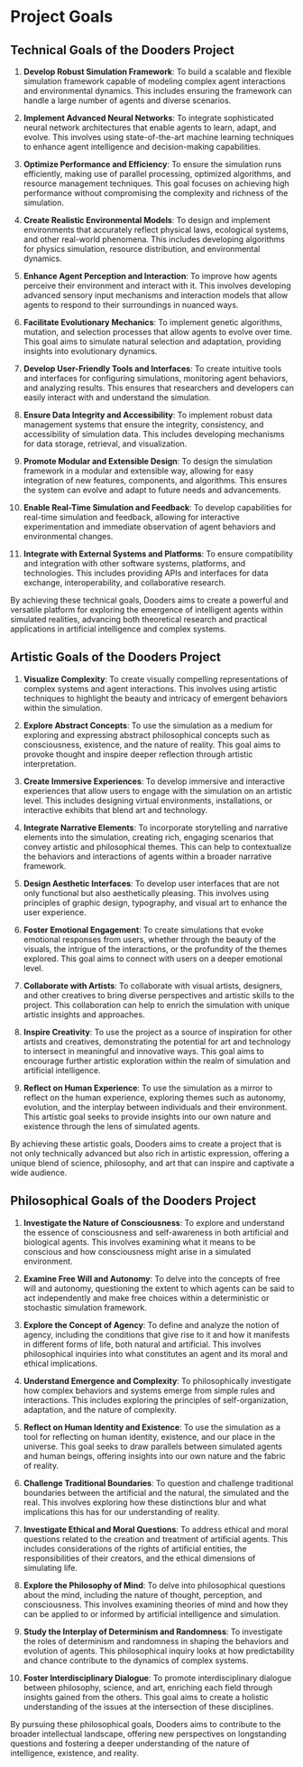 # Project Goals

## Technical Goals of the Dooders Project

1. **Develop Robust Simulation Framework**: To build a scalable and flexible simulation framework capable of modeling complex agent interactions and environmental dynamics. This includes ensuring the framework can handle a large number of agents and diverse scenarios.

2. **Implement Advanced Neural Networks**: To integrate sophisticated neural network architectures that enable agents to learn, adapt, and evolve. This involves using state-of-the-art machine learning techniques to enhance agent intelligence and decision-making capabilities.

3. **Optimize Performance and Efficiency**: To ensure the simulation runs efficiently, making use of parallel processing, optimized algorithms, and resource management techniques. This goal focuses on achieving high performance without compromising the complexity and richness of the simulation.

4. **Create Realistic Environmental Models**: To design and implement environments that accurately reflect physical laws, ecological systems, and other real-world phenomena. This includes developing algorithms for physics simulation, resource distribution, and environmental dynamics.

5. **Enhance Agent Perception and Interaction**: To improve how agents perceive their environment and interact with it. This involves developing advanced sensory input mechanisms and interaction models that allow agents to respond to their surroundings in nuanced ways.

6. **Facilitate Evolutionary Mechanics**: To implement genetic algorithms, mutation, and selection processes that allow agents to evolve over time. This goal aims to simulate natural selection and adaptation, providing insights into evolutionary dynamics.

7. **Develop User-Friendly Tools and Interfaces**: To create intuitive tools and interfaces for configuring simulations, monitoring agent behaviors, and analyzing results. This ensures that researchers and developers can easily interact with and understand the simulation.

8. **Ensure Data Integrity and Accessibility**: To implement robust data management systems that ensure the integrity, consistency, and accessibility of simulation data. This includes developing mechanisms for data storage, retrieval, and visualization.

9. **Promote Modular and Extensible Design**: To design the simulation framework in a modular and extensible way, allowing for easy integration of new features, components, and algorithms. This ensures the system can evolve and adapt to future needs and advancements.

10. **Enable Real-Time Simulation and Feedback**: To develop capabilities for real-time simulation and feedback, allowing for interactive experimentation and immediate observation of agent behaviors and environmental changes.

11. **Integrate with External Systems and Platforms**: To ensure compatibility and integration with other software systems, platforms, and technologies. This includes providing APIs and interfaces for data exchange, interoperability, and collaborative research.

By achieving these technical goals, Dooders aims to create a powerful and versatile platform for exploring the emergence of intelligent agents within simulated realities, advancing both theoretical research and practical applications in artificial intelligence and complex systems.

## Artistic Goals of the Dooders Project

1. **Visualize Complexity**: To create visually compelling representations of complex systems and agent interactions. This involves using artistic techniques to highlight the beauty and intricacy of emergent behaviors within the simulation.

2. **Explore Abstract Concepts**: To use the simulation as a medium for exploring and expressing abstract philosophical concepts such as consciousness, existence, and the nature of reality. This goal aims to provoke thought and inspire deeper reflection through artistic interpretation.

3. **Create Immersive Experiences**: To develop immersive and interactive experiences that allow users to engage with the simulation on an artistic level. This includes designing virtual environments, installations, or interactive exhibits that blend art and technology.

4. **Integrate Narrative Elements**: To incorporate storytelling and narrative elements into the simulation, creating rich, engaging scenarios that convey artistic and philosophical themes. This can help to contextualize the behaviors and interactions of agents within a broader narrative framework.

5. **Design Aesthetic Interfaces**: To develop user interfaces that are not only functional but also aesthetically pleasing. This involves using principles of graphic design, typography, and visual art to enhance the user experience.

6. **Foster Emotional Engagement**: To create simulations that evoke emotional responses from users, whether through the beauty of the visuals, the intrigue of the interactions, or the profundity of the themes explored. This goal aims to connect with users on a deeper emotional level.

7. **Collaborate with Artists**: To collaborate with visual artists, designers, and other creatives to bring diverse perspectives and artistic skills to the project. This collaboration can help to enrich the simulation with unique artistic insights and approaches.

8. **Inspire Creativity**: To use the project as a source of inspiration for other artists and creatives, demonstrating the potential for art and technology to intersect in meaningful and innovative ways. This goal aims to encourage further artistic exploration within the realm of simulation and artificial intelligence.

9. **Reflect on Human Experience**: To use the simulation as a mirror to reflect on the human experience, exploring themes such as autonomy, evolution, and the interplay between individuals and their environment. This artistic goal seeks to provide insights into our own nature and existence through the lens of simulated agents.

By achieving these artistic goals, Dooders aims to create a project that is not only technically advanced but also rich in artistic expression, offering a unique blend of science, philosophy, and art that can inspire and captivate a wide audience.

## Philosophical Goals of the Dooders Project

1. **Investigate the Nature of Consciousness**: To explore and understand the essence of consciousness and self-awareness in both artificial and biological agents. This involves examining what it means to be conscious and how consciousness might arise in a simulated environment.

2. **Examine Free Will and Autonomy**: To delve into the concepts of free will and autonomy, questioning the extent to which agents can be said to act independently and make free choices within a deterministic or stochastic simulation framework.

3. **Explore the Concept of Agency**: To define and analyze the notion of agency, including the conditions that give rise to it and how it manifests in different forms of life, both natural and artificial. This involves philosophical inquiries into what constitutes an agent and its moral and ethical implications.

4. **Understand Emergence and Complexity**: To philosophically investigate how complex behaviors and systems emerge from simple rules and interactions. This includes exploring the principles of self-organization, adaptation, and the nature of complexity.

5. **Reflect on Human Identity and Existence**: To use the simulation as a tool for reflecting on human identity, existence, and our place in the universe. This goal seeks to draw parallels between simulated agents and human beings, offering insights into our own nature and the fabric of reality.

6. **Challenge Traditional Boundaries**: To question and challenge traditional boundaries between the artificial and the natural, the simulated and the real. This involves exploring how these distinctions blur and what implications this has for our understanding of reality.

7. **Investigate Ethical and Moral Questions**: To address ethical and moral questions related to the creation and treatment of artificial agents. This includes considerations of the rights of artificial entities, the responsibilities of their creators, and the ethical dimensions of simulating life.

8. **Explore the Philosophy of Mind**: To delve into philosophical questions about the mind, including the nature of thought, perception, and consciousness. This involves examining theories of mind and how they can be applied to or informed by artificial intelligence and simulation.

9. **Study the Interplay of Determinism and Randomness**: To investigate the roles of determinism and randomness in shaping the behaviors and evolution of agents. This philosophical inquiry looks at how predictability and chance contribute to the dynamics of complex systems.

10. **Foster Interdisciplinary Dialogue**: To promote interdisciplinary dialogue between philosophy, science, and art, enriching each field through insights gained from the others. This goal aims to create a holistic understanding of the issues at the intersection of these disciplines.

By pursuing these philosophical goals, Dooders aims to contribute to the broader intellectual landscape, offering new perspectives on longstanding questions and fostering a deeper understanding of the nature of intelligence, existence, and reality.
